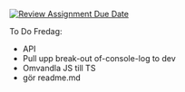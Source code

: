 [![Review Assignment Due Date](https://classroom.github.com/assets/deadline-readme-button-22041afd0340ce965d47ae6ef1cefeee28c7c493a6346c4f15d667ab976d596c.svg)](https://classroom.github.com/a/Bzh4RYwL)


To Do Fredag:
- API
- Pull upp break-out of-console-log to dev
- Omvandla JS till TS 
- gör readme.md


